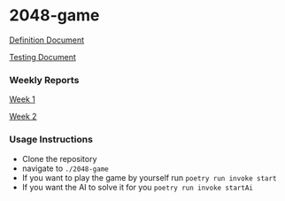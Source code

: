 # 2048-game

[Definition Document](./Definition.md)

[Testing Document](./testingDocument.md)

### Weekly Reports

[Week 1](./weeklyReports/week_1_report.md)

[Week 2](./weeklyReports/week_2_report.md)


### Usage Instructions

* Clone the repository
* navigate to `./2048-game`
* If you want to play the game by yourself run `poetry run invoke start`
* If you want the AI to solve it for you `poetry run invoke startAi`